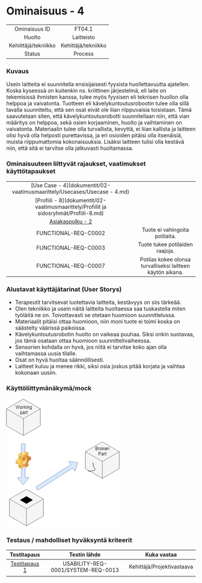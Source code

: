 # Ominaisuus - 4


| | |
|:-:|:-:|
| Ominaisuus ID | FT04.1 |
| Huolto | Laitteisto |
| Kehiittäjä/tekniikko | Kehittäjä/tekniikko |
| Status | Process |

### Kuvaus

Usein laitteita ei suunnitella ensisijaisesti fyysista huollettavuutta ajatellen.
Koska kyseessä on kuitenkin ns. kriittinen järjestelmä, eli laite on tekemisissä ihmisten kanssa, tulee myös fyysisen eli teknisen huollon olla helppoa ja vaivatonta.
Tuotteen eli kävelykuntoutusrobootin tulee olla sillä tavalla suunniteltu, että sen osat eivät ole liian riippuvaisia toisistaan.
Tämä saavutetaan siten, että kävelykuntoutusrobotti suunnitellaan niin, että vian määritys on helppoa, sekä osien korjaaminen, huolto ja vaihtaminen on vaivatonta.
Materiaalin tulee olla turvallista, kevyttä, ei liian kallista ja laitteen olisi hyvä olla helposti purettavissa,
ja eri osioiden pitäisi olla itsenäisiä, muista riippumattomia kokonaisuuksia. Lisäksi laitteen tulisi olla kestävä niin, että sitä ei tarvitse olla jatkuvasti huoltamassa.


### Ominaisuuteen liittyvät rajaukset, vaatimukset käyttötapaukset

| | |
|:-:|:-:|
| [Use Case - 4](dokumentit/02-vaatimusmaarittely/Usecases/Usecase - 4.md) | |
| [Profiili - 8](dokumentit/02-vaatimusmaarittely/Profiilit ja sidosryhmät/Profiili-8.md) | |
| [Asiakaspolku - 2](dokumentit/02-vaatimusmaarittely/kuvat/CustomerPath2.PNG) |  | 
| FUNCTIONAL-REQ-C0002 | Tuote ei vahingoita potilaita. | 
| FUNCTIONAL-REQ-C0003 | Tuote tukee potilaiden raajoja. | 
| FUNCTIONAL-REQ-C0007 | Potilas kokee olonsa turvalliseksi laitteen käytön aikana. | 

### Alustavat käyttäjätarinat (User Storys)

* Terapeutit tarvitsevat luotettavia laitteita, kestävyys on siis tärkeää.
* Olen tekniikko ja usein näitä laitteita huoltaessa saa tuskastella miten työläitä ne on. Toivottavasti se otetaan huomioon suunnittelussa.
* Materiaalit pitäisi ottaa huomioon, niin moni tuote ei toimi koska on säästelty väärissä paikoissa.
* Kävelykuntoutusrobotin huolto on vaikeaa puuhaa. Siksi onkin suotavaa, jos tämä osataan ottaa huomioon suunnittelivaiheessa.
* Sensorien kohdalla on hyvä, jos niitä ei tarvitse koko ajan olla vaihtamassa uusia tilalle.
* Osat on hyvä huoltaa säännöllisesti.
* Laitteet kuluu ja menee rikki, siksi osia joskus pitää korjata ja vaihtaa kokonaan uusiin.

### Käyttöliittymänäkymä/mock 

![](dokumentit/02-vaatimusmaarittely/kuvat/ReplaceParts.PNG)

### Testaus / mahdolliset hyväksyntä kriteerit 

| Testitapaus  | Testin lähde  | Kuka vastaa  |
|:-: | :-:|:-:|
| [Testitapaus 1](dokumentit/02-vaatimusmaarittely/Hyväksyntätestit/Hyväksyntätesti-1.md)  | USABILITY-REQ-0001/SYSTEM-REQ-0013  | Kehittäjä/Projektivastaava |
| | |